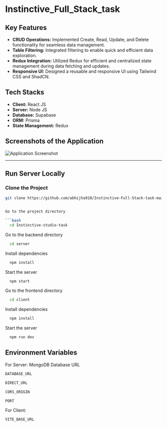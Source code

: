# Instinctive_Full_Stack_task

## Key Features
- **CRUD Operations:** Implemented Create, Read, Update, and Delete functionality for seamless data management.
- **Table Filtering:** Integrated filtering to enable quick and efficient data exploration.
- **Redux Integration:** Utilized Redux for efficient and centralized state management during data fetching and updates.
- **Responsive UI:** Designed a reusable and responsive UI using Tailwind CSS and ShadCN.

## Tech Stacks
- **Client:** React JS  
- **Server:** Node JS  
- **Database:** Supabase  
- **ORM:** Prisma  
- **State Management:** Redux  

## Screenshots of the Application

![Application Screenshot](https://user-images.githubusercontent.com/<unique-id>/<image-name>.png)


---

## Run Server Locally

### Clone the Project
```bash
git clone https://github.com/abhijha910/Instinctive-Full-Stack-task-main.git


Go to the project directory

```bash
  cd Instinctive-studio-task
```


Go to the backend directory

```bash
  cd server
```

Install dependencies

```bash
  npm install
```

Start the server

```bash
  npm start
```

Go to the frontend directory

```bash
  cd client
```

Install dependencies

```bash
  npm install
```

Start the server

```bash
  npm run dev
```

## Environment Variables
For Server:
MongoDB Database URL 
```bash
DATABASE_URL
```
```bash
DIRECT_URL
```
```bash
CORS_ORIGIN
```
```bash
PORT
```
For Client:
```bash
VITE_BASE_URL
```
